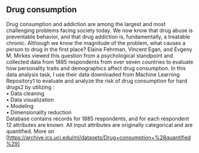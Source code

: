 ## Drug consumption</br>
  Drug consumption and addiction are among the largest and most challenging problems facing society today. We now know that drug abuse is preventable behavior, and that drug addiction is, fundamentally, a treatable chronic.
Although we know the magnitude of the problem, what causes a person to drug in the first place? Elaine Fehrman, Vincent Egan, and Evgeny M. Mirkes viewed this question from a psychological standpoint and collected data from 1885 respondents from over seven countries to evaluate how personality traits and demographics affect drug consumption.
In this data analysis task, I use their data downloaded from Machine Learning Repository1 to evaluate and analyze the risk of drug consumption for hard drugs2 by utilizing :</br>
• Data cleaning</br>
• Data visualization</br>
• Modeling</br>
• Dimensionality reduction</br>
Database contains records for 1885 respondents, and for each respondent 12 attributes are known. All input attributes are originally categorical and are quantified. More on [https://archive.ics.uci.edu/ml/datasets/Drug+consumption+%28quantified%29]
